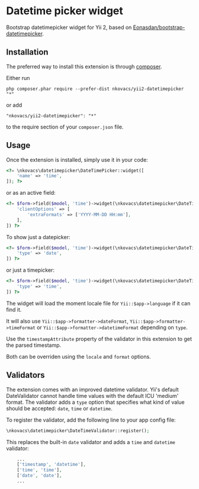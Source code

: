 Datetime picker widget
======================
Bootstrap datetimepicker widget for Yii 2, based on [Eonasdan/bootstrap-datetimepicker](https://github.com/Eonasdan/bootstrap-datetimepicker).

Installation
------------

The preferred way to install this extension is through [composer](http://getcomposer.org/download/).

Either run

```
php composer.phar require --prefer-dist nkovacs/yii2-datetimepicker "*"
```

or add

```
"nkovacs/yii2-datetimepicker": "*"
```

to the require section of your `composer.json` file.


Usage
-----

Once the extension is installed, simply use it in your code:

```php
<?= \nkovacs\datetimepicker\DateTimePicker::widget([
    'name' => 'time',
]); ?>
```

or as an active field:

```php
<?= $form->field($model, 'time')->widget(\nkovacs\datetimepicker\DateTimePicker::className(), [
    'clientOptions' => [
        'extraFormats' => ['YYYY-MM-DD HH:mm'],
    ],
]) ?>
```

To show just a datepicker:

```php
<?= $form->field($model, 'time')->widget(\nkovacs\datetimepicker\DateTimePicker::className(), [
    'type' => 'date',
]) ?>
```

or just a timepicker:

```php
<?= $form->field($model, 'time')->widget(\nkovacs\datetimepicker\DateTimePicker::className(), [
    'type' => 'time',
]) ?>
```

The widget will load the moment locale file for `Yii::$app->language` if it can find it.

It will also use `Yii::$app->formatter->dateFormat`, `Yii::$app->formatter->timeFormat` or `Yii::$app->formatter->datetimeFormat` depending on `type`.

Use the `timestampAttribute` property of the validator in this extension to get the parsed timestamp.

Both can be overriden using the `locale` and `format` options.

Validators
----------

The extension comes with an improved datetime validator. Yii's default DateValidator cannot handle
time values with the default ICU 'medium' format. The validator adds a `type` option that specifies what
kind of value should be accepted: `date`, `time` or `datetime`.

To register the validator, add the following line to your app config file:

```php
\nkovacs\datetimepicker\DateTimeValidator::register();
```

This replaces the built-in `date` validator and adds a `time` and `datetime` validator:

```php
    ...
    ['timestamp', 'datetime'],
    ['time', 'time'],
    ['date', 'date'],
    ...
```
